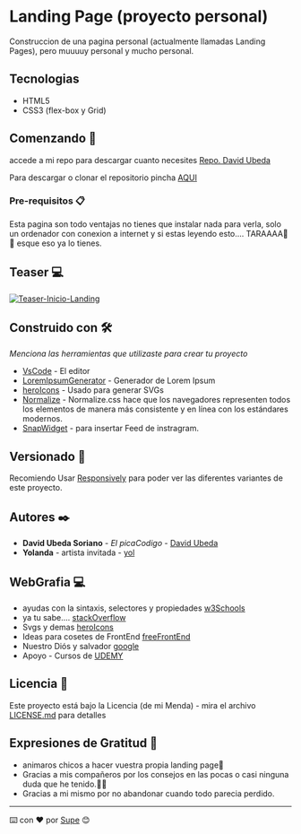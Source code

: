 # Landing Page (proyecto personal)

Construccion de una pagina personal (actualmente llamadas Landing Pages), pero muuuuy personal y mucho personal.

## Tecnologias

* HTML5
* CSS3 (flex-box y Grid)

## Comenzando 🚀

accede a mi repo para descargar cuanto necesites
[Repo. David Ubeda](https://github.com/dubesor22)

Para descargar o clonar el repositorio pincha [AQUI](https://github.com/Dubesor22/landingPage)

### Pre-requisitos 📋

Esta pagina son todo ventajas no tienes que instalar nada para verla, solo un ordenador con conexion a internet y si estas leyendo esto.... TARAAAA🎊🎊 esque eso ya lo tienes.


## Teaser 💻

<a href="https://ibb.co/DwxHQL5"><img src="https://i.ibb.co/ss0dqty/Teaser-Inicio-Landing.jpg" alt="Teaser-Inicio-Landing" border="0"></a>


## Construido con 🛠️

_Menciona las herramientas que utilizaste para crear tu proyecto_

* [VsCode](https://code.visualstudio.com/) - El editor
* [LoremIpsumGenerator](https://www.lipsum.com/feed/html) - Generador de Lorem Ipsum
* [heroIcons](https://heroicons.com/) - Usado para generar SVGs
* [Normalize](http://necolas.github.io/normalize.css/) - Normalize.css hace que los navegadores representen todos los elementos de manera más consistente y en línea con los estándares modernos.
* [SnapWidget](https://snapwidget.com/) - para insertar Feed  de instragram.


## Versionado 📌

Recomiendo Usar [Responsively](https://responsively.app/) para poder ver las diferentes variantes de este proyecto.

## Autores ✒️

* **David Ubeda Soriano** - *El picaCodigo* - [David Ubeda](https://github.com/dubesor22)
* **Yolanda** - artista invitada - [yol](https://instagram.com/yol_rnd)

## WebGrafia 💻

* ayudas con la sintaxis, selectores y propiedades [w3Schools](https://www.w3schools.com)
* ya tu sabe.... [stackOverflow](https://www.stackoverflow.com)
* Svgs y demas [heroIcons](https://www.heroicons.com)
* Ideas para cosetes de FrontEnd [freeFrontEnd](https://www.freefrontend.com)
* Nuestro Diós y salvador [google](https://www.google.con)
* Apoyo - Cursos de [UDEMY](https://www.udemy.com)

## Licencia 📄

Este proyecto está bajo la Licencia (de mi Menda) - mira el archivo [LICENSE.md](LICENSE.md) para detalles

## Expresiones de Gratitud 🎁

* animaros chicos a hacer vuestra propia landing page📢
* Gracias a mis compañeros por los consejos en las pocas o casi ninguna duda que he tenido.🤣🤣 
* Gracias a mi mismo por no abandonar cuando todo parecia perdido.


---
⌨️ con ❤️ por [Supe](https://github.com/dubesor22) 😊
